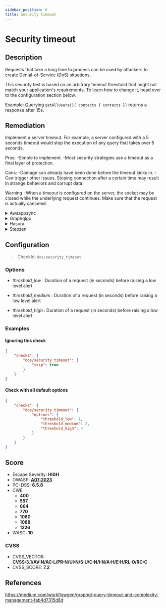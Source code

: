 ```yaml
---
sidebar_position: 0
title: Security timeout
---
```


# Security timeout

## Description

Requests that take a long time to process can be used by attackers to create Denial-of-Service (DoS) situations.

This security test is based on an arbitrary timeout threshold that might not match your application's requirements. To learn how to change it, head over to the configuration section below.

Example: Querying `getAllUsers(){ contacts { contacts }}` returns a response after 15s.

## Remediation

Implement a server timeout. For example, a server configured with a 5 seconds timeout would stop the execution of any query that takes over 5 seconds.

Pros:
 -Simple to implement.
 -Most security strategies use a timeout as a final layer of protection.

Cons:
 -Damage can already have been done before the timeout kicks in.
 -Can trigger other issues. Stoping connection after a certain time may result in strange behaviors and corrupt data.

Warning :
  When a timeout is configured on the server, the socket may be closed while the underlying request continues. Make sure that the request is actually canceled.


<details>
    <summary>Awsappsync</summary>

AWS AppSync enforces a timeout of 30s on each request by default.

If your API sits behind an [API Gateway](https://docs.aws.amazon.com/apigateway/latest/developerguide/welcome.html), you can configure a different (but lower than the hard 30s limit) timeout in the AWS API Gateway console by following this path:

AWS API Gateway console > {Your App} > Resources > Integration Request > "Use default timeout".


</details>

<details>
    <summary>Graphqlgo</summary>

Implement a server timeout by following this guide:

[The complete guide to Go net/http timeouts - Cloudfare blog](https://blog.cloudflare.com/the-complete-guide-to-golang-net-http-timeouts/)


</details>

<details>
    <summary>Hasura</summary>

Hasura allows you to set a custom query timeout.

To do so:
-Go to Project Console > Security Settings > API Limits.
-Click on "Global".
-Set a timeout (e.g., 10s).


</details>

<details>
    <summary>Stepzen</summary>

There is no known remediation for StepZen.


</details>

## Configuration

> CheckId: `dos/security_timeout`

### Options

- *threshold_low* : Duration of a request (in seconds) before raising a low level alert

- *threshold_medium* : Duration of a request (in seconds) before raising a low level alert

- *threshold_high* : Duration of a request (in seconds) before raising a low level alert



### Examples


#### Ignoring this check

```json
{
    "checks": {
        "dos/security_timeout": {
            "skip": true
        }
    }
}
```


#### Check with all default options

```json
{
    "checks": {
        "dos/security_timeout": {
            "options": {
                "threshold_low": 1,
                "threshold_medium": 2,
                "threshold_high": 4
            }
        }
    }
}
```




## Score

- Escape Severity: **<span className="high-severity">HIGH</span>**
- OWASP: **[A07:2023](https://github.com/OWASP/API-Security/blob/master/2023/en/src/0xa7-security-misconfiguration.md)**
- PCI DSS: **6.5.8**
- CWE
  - **400**
  - **557**
  - **664**
  - **770**
  - **1060**
  - **1088**
  - **1226**
- WASC: **10**



### CVSS

- CVSS_VECTOR: **CVSS:3.1/AV:N/AC:L/PR:N/UI:N/S:U/C:N/I:N/A:H/E:H/RL:O/RC:C**
- CVSS_SCORE: **7.2**

## References

https://medium.com/workflowgen/graphql-query-timeout-and-complexity-management-fab4d7315d8d
